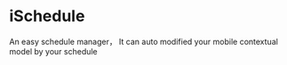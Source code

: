 iSchedule
=========

An easy schedule manager， 
It can auto modified your mobile contextual model by your schedule 